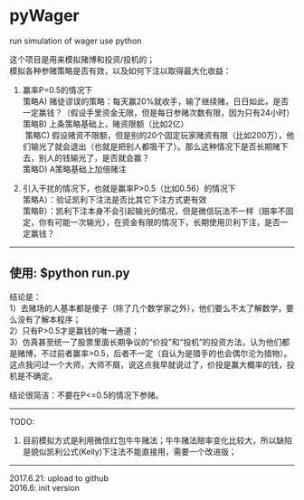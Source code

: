 # pyWager
run simulation of wager use python

这个项目是用来模拟赌博和投资/投机的； </br>
模拟各种参赌策略是否有效，以及如何下注以取得最大化收益：  </br>

1. 赢率P=0.5的情况下  </br>
  策略A) 赌徒谬误的策略：每天赢20%就收手，输了继续赌，日日如此，是否一定赢钱？（假设手里资金无限，但是每日参赌次数有限，因为只有24小时） </br>
  策略B) 上条策略基础上，赌资限额（比如2亿） </br>
  策略C) 假设赌资不限额，但是别的20个固定玩家赌资有限（比如200万），他们输光了就会退出（也就是把别人都吸干了）。那么这种情况下是否长期赌下去，别人的钱输光了，是否就会赢？  </br>
  策略D) A策略基础上加倍赌注  </br>
  
2. 引入干扰的情况下，也就是赢率P>0.5（比如0.56）的情况下 </br>
   策略A）：验证凯利下注法是否比其它下注方式更有效 </br>
   策略B）：凯利下注本身不会引起输光的情况，但是微信玩法不一样（赔率不固定，你有可能一次输光），在资金有限的情况下，长期使用贝利下注，是否一定赢钱？ </br>

-------------------------------------------------
使用: $python run.py
-----------------------------------------------------------------------------------

结论是： </br>
1）去赌场的人基本都是傻子（除了几个数学家之外），他们要么不太了解数学，要么没有了解本程序； </br>
2）只有P>0.5才是赢钱的唯一通道； </br>
3）仿真甚至统一了股票里面长期争议的“价投”和“投机”的投资方法，认为他们都是赌博，不过前者赢率>0.5，后者不一定（自认为是猎手的也会偶尔沦为猎物）。这点我问过一个大师，大师不屑，说这点我早就说过了，价投是赢大概率的钱，投机是不确定。 </br>

结论很简洁：不要在P<=0.5的情况下参赌。 </br>

-----------------------------------------------------------------------------------
TODO: </br>
1) 目前模拟方式是利用微信红包牛牛赌法；牛牛赌法赔率变化比较大，所以缺陷是貌似凯利公式(Kelly)下注法不能直接用，需要一个改进版； </br>

------------------------------------------------------------------------------------
2017.6.21: upload to github </br>
2016.6: init version </br>
